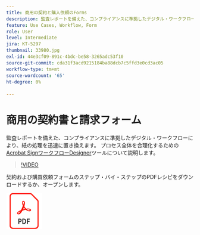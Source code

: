 ```yaml
---
title: 商用の契約と購入依頼のForms
description: 監査レポートを備えた、コンプライアンスに準拠したデジタル・ワークフローにより、紙の処理を迅速に置き換え
feature: Use Cases, Workflow, Form
role: User
level: Intermediate
jira: KT-5297
thumbnail: 33980.jpg
exl-id: 44e3cf09-891c-4bdc-be58-3265adc53f10
source-git-commit: cda31f3acd9215184ba88dcb7c5ffd3e0cd3ac05
workflow-type: tm+mt
source-wordcount: '65'
ht-degree: 0%

---
```


# 商用の契約書と請求フォーム

監査レポートを備えた、コンプライアンスに準拠したデジタル・ワークフローにより、紙の処理を迅速に置き換えます。 プロセス全体を合理化するための[Acrobat SignワークフローDesigner](../admin/building-a-custom-workflow.md)ツールについて説明します。

>[!VIDEO](https://video.tv.adobe.com/v/3409214?quality=12&learn=on&hidetitle=true&captions=jpn)

契約および購買依頼フォームのステップ・バイ・ステップのPDFレシピをダウンロードするか、オープンします。

[![PDFレシピのダウンロード](../assets/acrobat_PDF_96.png)](../assets/adobe-sign_set_up_a_workflow_use_case.pdf)
